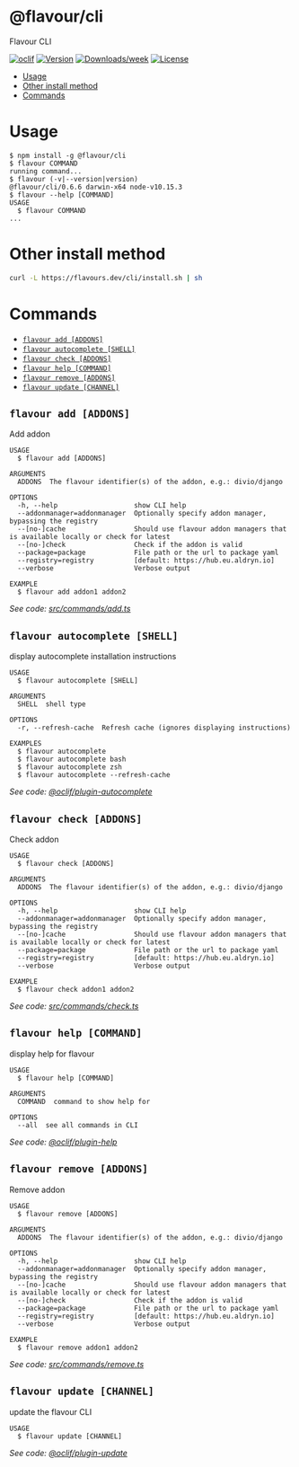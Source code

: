 @flavour/cli
============

Flavour CLI

[![oclif](https://img.shields.io/badge/cli-oclif-brightgreen.svg)](https://oclif.io)
[![Version](https://img.shields.io/npm/v/@flavour/cli.svg)](https://npmjs.org/package/@flavour/cli)
[![Downloads/week](https://img.shields.io/npm/dw/@flavour/cli.svg)](https://npmjs.org/package/@flavour/cli)
[![License](https://img.shields.io/npm/l/@flavour/cli.svg)](https://github.com/flavour/cli/blob/master/package.json)

<!-- toc -->
* [Usage](#usage)
* [Other install method](#other-install-method)
* [Commands](#commands)
<!-- tocstop -->
# Usage
<!-- usage -->
```sh-session
$ npm install -g @flavour/cli
$ flavour COMMAND
running command...
$ flavour (-v|--version|version)
@flavour/cli/0.6.6 darwin-x64 node-v10.15.3
$ flavour --help [COMMAND]
USAGE
  $ flavour COMMAND
...
```
<!-- usagestop -->

# Other install method
```sh
curl -L https://flavours.dev/cli/install.sh | sh
```

# Commands
<!-- commands -->
* [`flavour add [ADDONS]`](#flavour-add-addons)
* [`flavour autocomplete [SHELL]`](#flavour-autocomplete-shell)
* [`flavour check [ADDONS]`](#flavour-check-addons)
* [`flavour help [COMMAND]`](#flavour-help-command)
* [`flavour remove [ADDONS]`](#flavour-remove-addons)
* [`flavour update [CHANNEL]`](#flavour-update-channel)

## `flavour add [ADDONS]`

Add addon

```
USAGE
  $ flavour add [ADDONS]

ARGUMENTS
  ADDONS  The flavour identifier(s) of the addon, e.g.: divio/django

OPTIONS
  -h, --help                   show CLI help
  --addonmanager=addonmanager  Optionally specify addon manager, bypassing the registry
  --[no-]cache                 Should use flavour addon managers that is available locally or check for latest
  --[no-]check                 Check if the addon is valid
  --package=package            File path or the url to package yaml
  --registry=registry          [default: https://hub.eu.aldryn.io]
  --verbose                    Verbose output

EXAMPLE
  $ flavour add addon1 addon2
```

_See code: [src/commands/add.ts](https://github.com/flavour/cli/blob/v0.6.6/src/commands/add.ts)_

## `flavour autocomplete [SHELL]`

display autocomplete installation instructions

```
USAGE
  $ flavour autocomplete [SHELL]

ARGUMENTS
  SHELL  shell type

OPTIONS
  -r, --refresh-cache  Refresh cache (ignores displaying instructions)

EXAMPLES
  $ flavour autocomplete
  $ flavour autocomplete bash
  $ flavour autocomplete zsh
  $ flavour autocomplete --refresh-cache
```

_See code: [@oclif/plugin-autocomplete](https://github.com/oclif/plugin-autocomplete/blob/v0.1.0/src/commands/autocomplete/index.ts)_

## `flavour check [ADDONS]`

Check addon

```
USAGE
  $ flavour check [ADDONS]

ARGUMENTS
  ADDONS  The flavour identifier(s) of the addon, e.g.: divio/django

OPTIONS
  -h, --help                   show CLI help
  --addonmanager=addonmanager  Optionally specify addon manager, bypassing the registry
  --[no-]cache                 Should use flavour addon managers that is available locally or check for latest
  --package=package            File path or the url to package yaml
  --registry=registry          [default: https://hub.eu.aldryn.io]
  --verbose                    Verbose output

EXAMPLE
  $ flavour check addon1 addon2
```

_See code: [src/commands/check.ts](https://github.com/flavour/cli/blob/v0.6.6/src/commands/check.ts)_

## `flavour help [COMMAND]`

display help for flavour

```
USAGE
  $ flavour help [COMMAND]

ARGUMENTS
  COMMAND  command to show help for

OPTIONS
  --all  see all commands in CLI
```

_See code: [@oclif/plugin-help](https://github.com/oclif/plugin-help/blob/v2.1.6/src/commands/help.ts)_

## `flavour remove [ADDONS]`

Remove addon

```
USAGE
  $ flavour remove [ADDONS]

ARGUMENTS
  ADDONS  The flavour identifier(s) of the addon, e.g.: divio/django

OPTIONS
  -h, --help                   show CLI help
  --addonmanager=addonmanager  Optionally specify addon manager, bypassing the registry
  --[no-]cache                 Should use flavour addon managers that is available locally or check for latest
  --[no-]check                 Check if the addon is valid
  --package=package            File path or the url to package yaml
  --registry=registry          [default: https://hub.eu.aldryn.io]
  --verbose                    Verbose output

EXAMPLE
  $ flavour remove addon1 addon2
```

_See code: [src/commands/remove.ts](https://github.com/flavour/cli/blob/v0.6.6/src/commands/remove.ts)_

## `flavour update [CHANNEL]`

update the flavour CLI

```
USAGE
  $ flavour update [CHANNEL]
```

_See code: [@oclif/plugin-update](https://github.com/oclif/plugin-update/blob/v1.3.9/src/commands/update.ts)_
<!-- commandsstop -->
